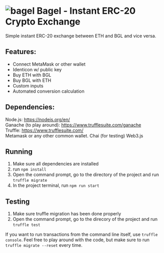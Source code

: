 # ![bagel](https://i.ibb.co/smc1pss/favicon-32x32.png) Bagel - Instant ERC-20 Crypto Exchange

Simple instant ERC-20 exchange between ETH and BGL and vice versa.

## Features:
- Connect MetaMask or other wallet
- Identicon w/ public key
- Buy ETH with BGL
- Buy BGL with ETH
- Custom inputs
- Automated conversion calculation



## Dependencies:
Node.js: https://nodejs.org/en/ <br>
Ganache (to play around): https://www.trufflesuite.com/ganache <br>
Truffle: https://www.trufflesuite.com/ <br>
Metamask or any other common wallet.
Chai (for testing)
Web3.js 





## Running
1. Make sure all dependencies are installed
2. run
`npm install`
3. Open the command prompt, go to the directory of the project and run `truffle migrate`
4. In the project terminal, run `npm run start`


## Testing
1. Make sure truffle migration has been done properly
2. Open the command prompt, go to the direcory of the project and run  `truffle test`

If you want to run transactions from the command line itself, use `truffle console`. 
Feel free to play around with the code, but make sure to run `truffle migrate --reset` every time.



